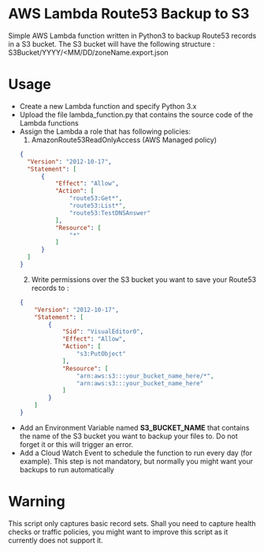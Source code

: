 # AWS Lambda Route53 Backup to S3
Simple AWS Lambda function written in Python3 to backup Route53 records in a S3 bucket.
The S3 bucket will have the following structure : S3Bucket/YYYY/<MM/DD/zoneName.export.json

# Usage
- Create a new Lambda function and specify Python 3.x
- Upload the file lambda_function.py that contains the source code of the Lambda functions
- Assign the Lambda a role that has following policies: 
  1. AmazonRoute53ReadOnlyAccess (AWS Managed policy)
  ```json
  {
    "Version": "2012-10-17",
    "Statement": [
        {
            "Effect": "Allow",
            "Action": [
                "route53:Get*",
                "route53:List*",
                "route53:TestDNSAnswer"
            ],
            "Resource": [
                "*"
            ]
        }
    ]
  }
  ```
  2. Write permissions over the S3 bucket you want to save your Route53 records to : 
  ```json
  {
      "Version": "2012-10-17",
      "Statement": [
          {
              "Sid": "VisualEditor0",
              "Effect": "Allow",
              "Action": [
                  "s3:PutObject"
              ],
              "Resource": [
                  "arn:aws:s3:::your_bucket_name_here/*",
                  "arn:aws:s3:::your_bucket_name_here"
              ]
          }
      ]
  }
  ```
- Add an Environment Variable named **S3_BUCKET_NAME** that contains the name of the S3 bucket you want to backup your files to. Do not forget it or this will trigger an error.
- Add a Cloud Watch Event to schedule the function to run every day (for example). This step is not mandatory, but normally you might want your backups to run automatically

# Warning
This script only captures basic record sets. Shall you need to capture health checks or traffic policies, you might want to improve this script as it currently does not support it.
    
 
